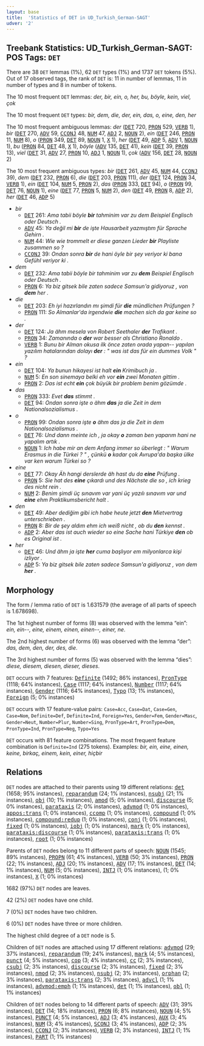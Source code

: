 ```yaml
---
layout: base
title:  'Statistics of DET in UD_Turkish_German-SAGT'
udver: '2'
---
```


## Treebank Statistics: UD_Turkish_German-SAGT: POS Tags: `DET`

There are 38 `DET` lemmas (1%), 62 `DET` types (1%) and 1737 `DET` tokens (5%).
Out of 17 observed tags, the rank of `DET` is: 11 in number of lemmas, 11 in number of types and 8 in number of tokens.

The 10 most frequent `DET` lemmas: <em>der, bir, ein, o, her, bu, böyle, kein, viel, çok</em>

The 10 most frequent `DET` types:  <em>bir, dem, die, der, ein, das, o, eine, den, her</em>

The 10 most frequent ambiguous lemmas: <em>der</em> (<tt><a href="qtd_sagt-pos-DET.html">DET</a></tt> 720, <tt><a href="qtd_sagt-pos-PRON.html">PRON</a></tt> 529, <tt><a href="qtd_sagt-pos-VERB.html">VERB</a></tt> 1), <em>bir</em> (<tt><a href="qtd_sagt-pos-DET.html">DET</a></tt> 270, <tt><a href="qtd_sagt-pos-ADV.html">ADV</a></tt> 59, <tt><a href="qtd_sagt-pos-CCONJ.html">CCONJ</a></tt> 48, <tt><a href="qtd_sagt-pos-NUM.html">NUM</a></tt> 47, <tt><a href="qtd_sagt-pos-ADJ.html">ADJ</a></tt> 2, <tt><a href="qtd_sagt-pos-NOUN.html">NOUN</a></tt> 2), <em>ein</em> (<tt><a href="qtd_sagt-pos-DET.html">DET</a></tt> 246, <tt><a href="qtd_sagt-pos-PRON.html">PRON</a></tt> 11, <tt><a href="qtd_sagt-pos-NUM.html">NUM</a></tt> 8), <em>o</em> (<tt><a href="qtd_sagt-pos-PRON.html">PRON</a></tt> 349, <tt><a href="qtd_sagt-pos-DET.html">DET</a></tt> 89, <tt><a href="qtd_sagt-pos-NOUN.html">NOUN</a></tt> 1, <tt><a href="qtd_sagt-pos-X.html">X</a></tt> 1), <em>her</em> (<tt><a href="qtd_sagt-pos-DET.html">DET</a></tt> 49, <tt><a href="qtd_sagt-pos-ADP.html">ADP</a></tt> 5, <tt><a href="qtd_sagt-pos-ADV.html">ADV</a></tt> 1, <tt><a href="qtd_sagt-pos-NOUN.html">NOUN</a></tt> 1), <em>bu</em> (<tt><a href="qtd_sagt-pos-PRON.html">PRON</a></tt> 84, <tt><a href="qtd_sagt-pos-DET.html">DET</a></tt> 48, <tt><a href="qtd_sagt-pos-X.html">X</a></tt> 1), <em>böyle</em> (<tt><a href="qtd_sagt-pos-ADV.html">ADV</a></tt> 135, <tt><a href="qtd_sagt-pos-DET.html">DET</a></tt> 41), <em>kein</em> (<tt><a href="qtd_sagt-pos-DET.html">DET</a></tt> 39, <tt><a href="qtd_sagt-pos-PRON.html">PRON</a></tt> 13), <em>viel</em> (<tt><a href="qtd_sagt-pos-DET.html">DET</a></tt> 31, <tt><a href="qtd_sagt-pos-ADV.html">ADV</a></tt> 27, <tt><a href="qtd_sagt-pos-PRON.html">PRON</a></tt> 10, <tt><a href="qtd_sagt-pos-ADJ.html">ADJ</a></tt> 1, <tt><a href="qtd_sagt-pos-NOUN.html">NOUN</a></tt> 1), <em>çok</em> (<tt><a href="qtd_sagt-pos-ADV.html">ADV</a></tt> 156, <tt><a href="qtd_sagt-pos-DET.html">DET</a></tt> 28, <tt><a href="qtd_sagt-pos-NOUN.html">NOUN</a></tt> 2)

The 10 most frequent ambiguous types:  <em>bir</em> (<tt><a href="qtd_sagt-pos-DET.html">DET</a></tt> 261, <tt><a href="qtd_sagt-pos-ADV.html">ADV</a></tt> 45, <tt><a href="qtd_sagt-pos-NUM.html">NUM</a></tt> 44, <tt><a href="qtd_sagt-pos-CCONJ.html">CCONJ</a></tt> 39), <em>dem</em> (<tt><a href="qtd_sagt-pos-DET.html">DET</a></tt> 232, <tt><a href="qtd_sagt-pos-PRON.html">PRON</a></tt> 6), <em>die</em> (<tt><a href="qtd_sagt-pos-DET.html">DET</a></tt> 203, <tt><a href="qtd_sagt-pos-PRON.html">PRON</a></tt> 111), <em>der</em> (<tt><a href="qtd_sagt-pos-DET.html">DET</a></tt> 124, <tt><a href="qtd_sagt-pos-PRON.html">PRON</a></tt> 34, <tt><a href="qtd_sagt-pos-VERB.html">VERB</a></tt> 1), <em>ein</em> (<tt><a href="qtd_sagt-pos-DET.html">DET</a></tt> 104, <tt><a href="qtd_sagt-pos-NUM.html">NUM</a></tt> 5, <tt><a href="qtd_sagt-pos-PRON.html">PRON</a></tt> 2), <em>das</em> (<tt><a href="qtd_sagt-pos-PRON.html">PRON</a></tt> 333, <tt><a href="qtd_sagt-pos-DET.html">DET</a></tt> 94), <em>o</em> (<tt><a href="qtd_sagt-pos-PRON.html">PRON</a></tt> 99, <tt><a href="qtd_sagt-pos-DET.html">DET</a></tt> 76, <tt><a href="qtd_sagt-pos-NOUN.html">NOUN</a></tt> 1), <em>eine</em> (<tt><a href="qtd_sagt-pos-DET.html">DET</a></tt> 77, <tt><a href="qtd_sagt-pos-PRON.html">PRON</a></tt> 5, <tt><a href="qtd_sagt-pos-NUM.html">NUM</a></tt> 2), <em>den</em> (<tt><a href="qtd_sagt-pos-DET.html">DET</a></tt> 49, <tt><a href="qtd_sagt-pos-PRON.html">PRON</a></tt> 8, <tt><a href="qtd_sagt-pos-ADP.html">ADP</a></tt> 2), <em>her</em> (<tt><a href="qtd_sagt-pos-DET.html">DET</a></tt> 46, <tt><a href="qtd_sagt-pos-ADP.html">ADP</a></tt> 5)


* <em>bir</em>
  * <tt><a href="qtd_sagt-pos-DET.html">DET</a></tt> 261: <em>Ama tabii böyle <b>bir</b> tahminim var zu dem Beispiel Englisch oder Deutsch .</em>
  * <tt><a href="qtd_sagt-pos-ADV.html">ADV</a></tt> 45: <em>Ya değil mi <b>bir</b> de işte Hausarbeit yazmıştım für Sprache Gehirn .</em>
  * <tt><a href="qtd_sagt-pos-NUM.html">NUM</a></tt> 44: <em>Wie wie trommelt er diese ganzen Lieder <b>bir</b> Playliste zusammen so ?</em>
  * <tt><a href="qtd_sagt-pos-CCONJ.html">CCONJ</a></tt> 39: <em>Ondan sonra <b>bir</b> de hani öyle bir şey veriyor ki bana Gefühl veriyor ki .</em>
* <em>dem</em>
  * <tt><a href="qtd_sagt-pos-DET.html">DET</a></tt> 232: <em>Ama tabii böyle bir tahminim var zu <b>dem</b> Beispiel Englisch oder Deutsch .</em>
  * <tt><a href="qtd_sagt-pos-PRON.html">PRON</a></tt> 6: <em>Ya biz gitsek bile zaten sadece Samsun'a gidiyoruz , von <b>dem</b> her .</em>
* <em>die</em>
  * <tt><a href="qtd_sagt-pos-DET.html">DET</a></tt> 203: <em>Eh iyi hazırlandın mı şimdi für <b>die</b> mündlichen Prüfungen ?</em>
  * <tt><a href="qtd_sagt-pos-PRON.html">PRON</a></tt> 111: <em>So Almanlar'da irgendwie <b>die</b> machen sich da gar keine so .</em>
* <em>der</em>
  * <tt><a href="qtd_sagt-pos-DET.html">DET</a></tt> 124: <em>Ja ähm mesela von Robert Seethaler <b>der</b> Trafikant .</em>
  * <tt><a href="qtd_sagt-pos-PRON.html">PRON</a></tt> 34: <em>Zamanında o <b>der</b> war besser als Christiano Ronaldo .</em>
  * <tt><a href="qtd_sagt-pos-VERB.html">VERB</a></tt> 1: <em>Bunu bir Alman okusa ilk önce zaten orada yapan-- yapılan yazılım hatalarından dolayı <b>der</b> : " was ist das für ein dummes Volk " ?</em>
* <em>ein</em>
  * <tt><a href="qtd_sagt-pos-DET.html">DET</a></tt> 104: <em>Ya bunun hikayesi ist halt <b>ein</b> Krimibuch ja .</em>
  * <tt><a href="qtd_sagt-pos-NUM.html">NUM</a></tt> 5: <em>En son sinemaya belki eh vor <b>ein</b> zwei Monaten gittim .</em>
  * <tt><a href="qtd_sagt-pos-PRON.html">PRON</a></tt> 2: <em>Das ist echt <b>ein</b> çok büyük bir problem benim gözümde .</em>
* <em>das</em>
  * <tt><a href="qtd_sagt-pos-PRON.html">PRON</a></tt> 333: <em>Evet <b>das</b> stimmt .</em>
  * <tt><a href="qtd_sagt-pos-DET.html">DET</a></tt> 94: <em>Ondan sonra işte o ähm <b>das</b> ja die Zeit in dem Nationalsozialismus .</em>
* <em>o</em>
  * <tt><a href="qtd_sagt-pos-PRON.html">PRON</a></tt> 99: <em>Ondan sonra işte <b>o</b> ähm das ja die Zeit in dem Nationalsozialismus .</em>
  * <tt><a href="qtd_sagt-pos-DET.html">DET</a></tt> 76: <em>Und dann meinte ich , ja okay <b>o</b> zaman ben yaparım hani ne yapalım artık .</em>
  * <tt><a href="qtd_sagt-pos-NOUN.html">NOUN</a></tt> 1: <em>Ich habe mir an dem Anfang immer so überlegt : " Warum Erasmus in die Türkei ? " , çünkü <b>o</b> kadar çok Avrupa'da başka ülke var ken warum Türkei so ?</em>
* <em>eine</em>
  * <tt><a href="qtd_sagt-pos-DET.html">DET</a></tt> 77: <em>Okay Äh hangi derslerde äh hast du da <b>eine</b> Prüfung .</em>
  * <tt><a href="qtd_sagt-pos-PRON.html">PRON</a></tt> 5: <em>Sie hat des <b>eine</b> çıkardı und des Nächste die so , ich krieg des nicht rein .</em>
  * <tt><a href="qtd_sagt-pos-NUM.html">NUM</a></tt> 2: <em>Benim şimdi üç sınavım var yani üç yazılı sınavım var und <b>eine</b> ehm Praktikumsbericht halt .</em>
* <em>den</em>
  * <tt><a href="qtd_sagt-pos-DET.html">DET</a></tt> 49: <em>Aber dediğim gibi ich habe heute jetzt <b>den</b> Mietvertrag unterschrieben .</em>
  * <tt><a href="qtd_sagt-pos-PRON.html">PRON</a></tt> 8: <em>Bir de şey aldım ehm ich weiß nicht , ob du <b>den</b> kennst .</em>
  * <tt><a href="qtd_sagt-pos-ADP.html">ADP</a></tt> 2: <em>Aber das ist auch wieder so eine Sache hani Türkiye <b>den</b> ob es Original ist .</em>
* <em>her</em>
  * <tt><a href="qtd_sagt-pos-DET.html">DET</a></tt> 46: <em>Und ähm ja işte <b>her</b> cuma başlıyor em milyonlarca kişi izliyor .</em>
  * <tt><a href="qtd_sagt-pos-ADP.html">ADP</a></tt> 5: <em>Ya biz gitsek bile zaten sadece Samsun'a gidiyoruz , von dem <b>her</b> .</em>

## Morphology

The form / lemma ratio of `DET` is 1.631579 (the average of all parts of speech is 1.678698).

The 1st highest number of forms (8) was observed with the lemma “ein”: <em>ein, ein--, eine, einem, einen, einen--, einer, ne</em>.

The 2nd highest number of forms (6) was observed with the lemma “der”: <em>das, dem, den, der, des, die</em>.

The 3rd highest number of forms (5) was observed with the lemma “dies”: <em>diese, diesem, diesen, dieser, dieses</em>.

`DET` occurs with 7 features: <tt><a href="qtd_sagt-feat-Definite.html">Definite</a></tt> (1492; 86% instances), <tt><a href="qtd_sagt-feat-PronType.html">PronType</a></tt> (1118; 64% instances), <tt><a href="qtd_sagt-feat-Case.html">Case</a></tt> (1117; 64% instances), <tt><a href="qtd_sagt-feat-Number.html">Number</a></tt> (1117; 64% instances), <tt><a href="qtd_sagt-feat-Gender.html">Gender</a></tt> (1116; 64% instances), <tt><a href="qtd_sagt-feat-Typo.html">Typo</a></tt> (13; 1% instances), <tt><a href="qtd_sagt-feat-Foreign.html">Foreign</a></tt> (5; 0% instances)

`DET` occurs with 17 feature-value pairs: `Case=Acc`, `Case=Dat`, `Case=Gen`, `Case=Nom`, `Definite=Def`, `Definite=Ind`, `Foreign=Yes`, `Gender=Fem`, `Gender=Masc`, `Gender=Neut`, `Number=Plur`, `Number=Sing`, `PronType=Art`, `PronType=Dem`, `PronType=Ind`, `PronType=Neg`, `Typo=Yes`

`DET` occurs with 81 feature combinations.
The most frequent feature combination is `Definite=Ind` (275 tokens).
Examples: <em>bir, ein, eine, einen, keine, birkaç, einem, kein, einer, hiçbir</em>


## Relations

`DET` nodes are attached to their parents using 19 different relations: <tt><a href="qtd_sagt-dep-det.html">det</a></tt> (1658; 95% instances), <tt><a href="qtd_sagt-dep-reparandum.html">reparandum</a></tt> (24; 1% instances), <tt><a href="qtd_sagt-dep-nsubj.html">nsubj</a></tt> (21; 1% instances), <tt><a href="qtd_sagt-dep-obj.html">obj</a></tt> (10; 1% instances), <tt><a href="qtd_sagt-dep-amod.html">amod</a></tt> (5; 0% instances), <tt><a href="qtd_sagt-dep-discourse.html">discourse</a></tt> (5; 0% instances), <tt><a href="qtd_sagt-dep-parataxis.html">parataxis</a></tt> (2; 0% instances), <tt><a href="qtd_sagt-dep-advmod.html">advmod</a></tt> (1; 0% instances), <tt><a href="qtd_sagt-dep-appos-trans.html">appos:trans</a></tt> (1; 0% instances), <tt><a href="qtd_sagt-dep-ccomp.html">ccomp</a></tt> (1; 0% instances), <tt><a href="qtd_sagt-dep-compound.html">compound</a></tt> (1; 0% instances), <tt><a href="qtd_sagt-dep-compound-redup.html">compound:redup</a></tt> (1; 0% instances), <tt><a href="qtd_sagt-dep-conj.html">conj</a></tt> (1; 0% instances), <tt><a href="qtd_sagt-dep-fixed.html">fixed</a></tt> (1; 0% instances), <tt><a href="qtd_sagt-dep-iobj.html">iobj</a></tt> (1; 0% instances), <tt><a href="qtd_sagt-dep-mark.html">mark</a></tt> (1; 0% instances), <tt><a href="qtd_sagt-dep-parataxis-discourse.html">parataxis:discourse</a></tt> (1; 0% instances), <tt><a href="qtd_sagt-dep-parataxis-trans.html">parataxis:trans</a></tt> (1; 0% instances), <tt><a href="qtd_sagt-dep-root.html">root</a></tt> (1; 0% instances)

Parents of `DET` nodes belong to 11 different parts of speech: <tt><a href="qtd_sagt-pos-NOUN.html">NOUN</a></tt> (1545; 89% instances), <tt><a href="qtd_sagt-pos-PROPN.html">PROPN</a></tt> (61; 4% instances), <tt><a href="qtd_sagt-pos-VERB.html">VERB</a></tt> (50; 3% instances), <tt><a href="qtd_sagt-pos-PRON.html">PRON</a></tt> (22; 1% instances), <tt><a href="qtd_sagt-pos-ADJ.html">ADJ</a></tt> (20; 1% instances), <tt><a href="qtd_sagt-pos-ADV.html">ADV</a></tt> (17; 1% instances), <tt><a href="qtd_sagt-pos-DET.html">DET</a></tt> (14; 1% instances), <tt><a href="qtd_sagt-pos-NUM.html">NUM</a></tt> (5; 0% instances), <tt><a href="qtd_sagt-pos-INTJ.html">INTJ</a></tt> (1; 0% instances),  (1; 0% instances), <tt><a href="qtd_sagt-pos-X.html">X</a></tt> (1; 0% instances)

1682 (97%) `DET` nodes are leaves.

42 (2%) `DET` nodes have one child.

7 (0%) `DET` nodes have two children.

6 (0%) `DET` nodes have three or more children.

The highest child degree of a `DET` node is 5.

Children of `DET` nodes are attached using 17 different relations: <tt><a href="qtd_sagt-dep-advmod.html">advmod</a></tt> (29; 37% instances), <tt><a href="qtd_sagt-dep-reparandum.html">reparandum</a></tt> (19; 24% instances), <tt><a href="qtd_sagt-dep-mark.html">mark</a></tt> (4; 5% instances), <tt><a href="qtd_sagt-dep-punct.html">punct</a></tt> (4; 5% instances), <tt><a href="qtd_sagt-dep-cop.html">cop</a></tt> (3; 4% instances), <tt><a href="qtd_sagt-dep-cc.html">cc</a></tt> (2; 3% instances), <tt><a href="qtd_sagt-dep-csubj.html">csubj</a></tt> (2; 3% instances), <tt><a href="qtd_sagt-dep-discourse.html">discourse</a></tt> (2; 3% instances), <tt><a href="qtd_sagt-dep-fixed.html">fixed</a></tt> (2; 3% instances), <tt><a href="qtd_sagt-dep-nmod.html">nmod</a></tt> (2; 3% instances), <tt><a href="qtd_sagt-dep-nsubj.html">nsubj</a></tt> (2; 3% instances), <tt><a href="qtd_sagt-dep-orphan.html">orphan</a></tt> (2; 3% instances), <tt><a href="qtd_sagt-dep-parataxis-trans.html">parataxis:trans</a></tt> (2; 3% instances), <tt><a href="qtd_sagt-dep-advcl.html">advcl</a></tt> (1; 1% instances), <tt><a href="qtd_sagt-dep-advmod-emph.html">advmod:emph</a></tt> (1; 1% instances), <tt><a href="qtd_sagt-dep-det.html">det</a></tt> (1; 1% instances), <tt><a href="qtd_sagt-dep-obl.html">obl</a></tt> (1; 1% instances)

Children of `DET` nodes belong to 14 different parts of speech: <tt><a href="qtd_sagt-pos-ADV.html">ADV</a></tt> (31; 39% instances), <tt><a href="qtd_sagt-pos-DET.html">DET</a></tt> (14; 18% instances), <tt><a href="qtd_sagt-pos-PRON.html">PRON</a></tt> (6; 8% instances), <tt><a href="qtd_sagt-pos-NOUN.html">NOUN</a></tt> (4; 5% instances), <tt><a href="qtd_sagt-pos-PUNCT.html">PUNCT</a></tt> (4; 5% instances), <tt><a href="qtd_sagt-pos-ADJ.html">ADJ</a></tt> (3; 4% instances), <tt><a href="qtd_sagt-pos-AUX.html">AUX</a></tt> (3; 4% instances), <tt><a href="qtd_sagt-pos-NUM.html">NUM</a></tt> (3; 4% instances), <tt><a href="qtd_sagt-pos-SCONJ.html">SCONJ</a></tt> (3; 4% instances), <tt><a href="qtd_sagt-pos-ADP.html">ADP</a></tt> (2; 3% instances), <tt><a href="qtd_sagt-pos-CCONJ.html">CCONJ</a></tt> (2; 3% instances), <tt><a href="qtd_sagt-pos-VERB.html">VERB</a></tt> (2; 3% instances), <tt><a href="qtd_sagt-pos-INTJ.html">INTJ</a></tt> (1; 1% instances), <tt><a href="qtd_sagt-pos-PART.html">PART</a></tt> (1; 1% instances)

